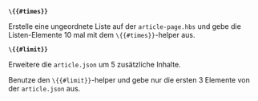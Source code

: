 **`\{{#times}}`**

Erstelle eine ungeordnete Liste auf der `article-page.hbs` und gebe die Listen-Elemente 10 mal mit dem `\{{#times}}`-helper aus.

**`\{{#limit}}`**

Erweitere die `article.json` um 5 zusätzliche Inhalte. 

Benutze den `\{{#limit}}`-helper und gebe nur die ersten 3 Elemente von der `article.json` aus.